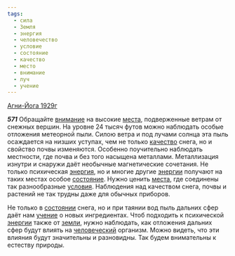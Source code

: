 ```yaml
---
tags:
  - сила
  - Земля
  - энергия
  - человечество
  - условие
  - состояние
  - качество
  - место
  - внимание
  - луч
  - учение
---
```


[Агни-Йога 1929г](/agni/1929)

___571___
Обращайте [внимание](/tag/#внимание) на высокие [места](/tag/#место), подверженные ветрам от снежных вершин. На уровне 24 тысяч футов можно наблюдать особые отложения метеорной пыли. Силою ветра и под лучами солнца эта пыль осаждается на низших уступах, чем не только [качество](/tag/#качество) снега, но и свойство почвы изменяются. Особенно поучительно наблюдать местности, где почва и без того насыщена металлами. Металлизация изнутри и снаружи даёт необычные магнетические сочетания. Не только психическая [энергия](/tag/#энергия), но и многие другие [энергии](/tag/#энергия) получают на таких местах особое [состояние](/tag/#состояние). Нужно ценить [места](/tag/#место), где соединены так разнообразные [условия](/tag/#условие). Наблюдения над качеством снега, почвы и растений не так трудны даже для обычных приборов.   

Не только в [состоянии](/tag/#состояние) снега, но и при таянии вод пыль дальних сфер даёт нам [учение](/tag/#учение) о новых ингредиентах. Чтоб подходить к психической [энергии](/tag/#энергия) также от [земли](/tag/#Земля), нужно наблюдать, как отложения дальних сфер будут влиять на [человеческий](/tag/#человечество) организм. Можно видеть, что эти влияния будут значительны и разновидны. Так будем внимательны к естеству природы.